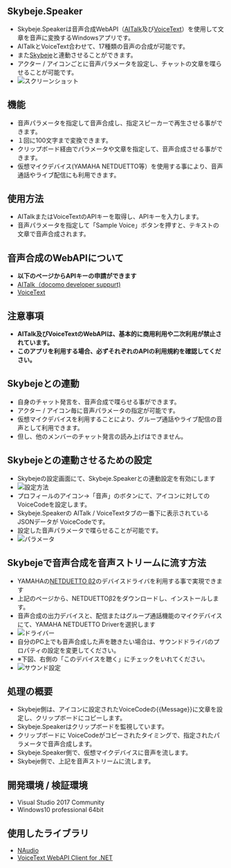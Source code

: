 ## Skybeje.Speaker
* Skybeje.Speakerは音声合成WebAPI（[AITalk](http://www.ai-j.jp/cloud/webapi/)及び[VoiceText](http://voicetext.jp/)）を使用して文章を音声に変換するWindowsアプリです。
* AITalkとVoiceText合わせて、17種類の音声の合成が可能です。
* また[Skybeje](https://github.com/iwatendo/skybeje)と連動させることができます。
* アクター / アイコンごとに音声パラメータを設定し、チャットの文章を喋らせることが可能です。
* ![スクリーンショット](https://raw.githubusercontent.com/wiki/iwatendo/skybeje.speaker/images/ss_screenshot.png)

## 機能
* 音声パラメータを指定して音声合成し、指定スピーカーで再生させる事ができます。
* １回に100文字まで変換できます。
* クリップボード経由でパラメータや文章を指定して、音声合成させる事ができます。
* 仮想マイクデバイス(YAMAHA NETDUETTO等）を使用する事により、音声通話やライブ配信にも利用できます。

## 使用方法
* AITalkまたはVoiceTextのAPIキーを取得し、APIキーを入力します。
* 音声パラメータを指定して「Sample Voice」ボタンを押すと、テキストの文章で音声合成されます。

## 音声合成のWebAPIについて
* __以下のページからAPIキーの申請ができます__
* [AITalk（docomo developer suppurt)](https://dev.smt.docomo.ne.jp/?p=docs.api.page&api_name=text_to_speech&p_name=api_1)
* [VoiceText](https://cloud.voicetext.jp/webapi)

## 注意事項
* __AITalk及びVoiceTextのWebAPIは、基本的に商用利用や二次利用が禁止されています。__
* __このアプリを利用する場合、必ずそれぞれのAPIの利用規約を確認してください。__

## Skybejeとの連動
* 自身のチャット発言を、音声合成で喋らせる事ができます。
* アクター / アイコン毎に音声パラメータの指定が可能です。
* 仮想マイクデバイスを利用することにより、グループ通話やライブ配信の音声として利用できます。
* 但し、他のメンバーのチャット発言の読み上げはできません。

## Skybejeとの連動させるための設定
* Skybejeの設定画面にて、Skybeje.Speakerとの連動設定を有効にします
* ![設定方法](https://raw.githubusercontent.com/wiki/iwatendo/skybeje.speaker/images/ss_setting.png)
* プロフィールのアイコン→「音声」のボタンにて、アイコンに対してのVoiceCodeを設定します。
* Skybeje.Speakerの AITalk / VoiceTextタブの一番下に表示されているJSONデータが VoiceCodeです。
* 設定した音声パラメータで喋らせることが可能です。
* ![パラメータ](https://raw.githubusercontent.com/wiki/iwatendo/skybeje.speaker/images/ss_voicecode.png)

## Skybejeで音声合成を音声ストリームに流す方法
* YAMAHAの[NETDUETTO β2](http://netduetto.net/download/)のデバイスドライバを利用する事で実現できます
* 上記のページから、NETDUETTOβ2をダウンロードし、インストールします。
* 音声合成の出力デバイスと、配信またはグループ通話機能のマイクデバイスにて、YAMAHA NETDUETTO Driverを選択します
* ![ドライバー](https://raw.githubusercontent.com/wiki/iwatendo/skybeje.speaker/images/ss_device.png)
* 自分のPC上でも音声合成した声を聴きたい場合は、サウンドドライバのプロパティの設定を変更してください。
* ※下図、右側の「このデバイスを聴く」にチェックをいれてください。
* ![サウンド設定](https://raw.githubusercontent.com/wiki/iwatendo/skybeje.speaker/images/ss_yamaha.png)

## 処理の概要
* Skybeje側は、アイコンに設定されたVoiceCodeの{{Message}}に文章を設定し、クリップボードにコピーします。
* Skybeje.Speakerはクリップボードを監視しています。
* クリップボードに VoiceCodeがコピーされたタイミングで、指定されたパラメータで音声合成します。
* Skybeje.Speaker側で、仮想マイクデバイスに音声を流します。
* Skybeje側で、上記を音声ストリームに流します。

## 開発環境 / 検証環境
* Visual Studio 2017 Community
* Windows10 professional 64bit

## 使用したライブラリ
* [NAudio](https://naudio.codeplex.com/)
* [VoiceText WebAPI Client for .NET](https://github.com/jsakamoto/voicetext-webapi-client4net)
